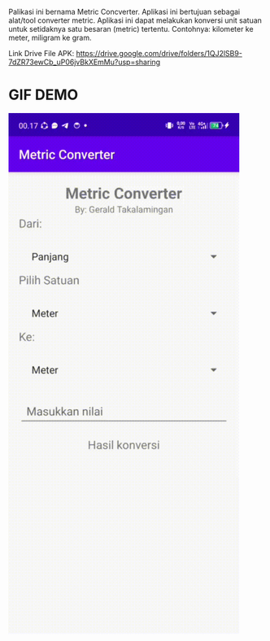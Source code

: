 Palikasi ini bernama Metric Concverter. Aplikasi ini bertujuan sebagai alat/tool converter metric.
Aplikasi ini dapat melakukan konversi unit satuan untuk setidaknya satu besaran (metric) tertentu.
Contohnya: kilometer ke meter, miligram ke gram.

Link Drive File APK: https://drive.google.com/drive/folders/1QJ2lSB9-7dZR73ewCb_uP06jvBkXEmMu?usp=sharing

# GIF DEMO
![](https://github.com/gerald13579/Metric-Converter-Gerald-Takalamingan-Android-Studio/blob/master/demo.gif)
